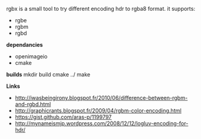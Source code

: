 rgbx is a small tool to try different encoding hdr to rgba8 format.
it supports:
- rgbe
- rgbm
- rgbd

**dependancies**
- openimageio
- cmake

**builds**
mkdir build
cmake ../
make

**Links**
- http://iwasbeingirony.blogspot.fr/2010/06/difference-between-rgbm-and-rgbd.html
- http://graphicrants.blogspot.fr/2009/04/rgbm-color-encoding.html
- https://gist.github.com/aras-p/1199797
- http://mynameismjp.wordpress.com/2008/12/12/logluv-encoding-for-hdr/
